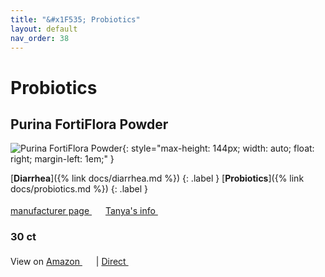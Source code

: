 ```yaml
---
title: "&#x1F535; Probiotics"
layout: default
nav_order: 38
---
```


# Probiotics


## Purina FortiFlora Powder

![Purina FortiFlora Powder](https://www.purina.com/_gatsby/image/8214f1a72af6b5832e42c34f7188c7de/c36b855aa1f5fb641ad91723b483f8b5/fortiflora_feline_1_1000x1000.avif?u=https%3A%2F%2Fwww.purina.com%2Fsites%2Fdefault%2Ffiles%2Fproducts%2F2023-09%2Ffortiflora_feline_1_1000x1000.png&a=w%3D1000%26h%3D1000%26fm%3Davif%26q%3D75&cd=b9551d6d5cca04196a4f921dd63eddbd){: style="max-height: 144px; width: auto; float: right; margin-left: 1em;" }

[**Diarrhea**]({% link docs/diarrhea.md %})
{: .label }
[**Probiotics**]({% link docs/probiotics.md %})
{: .label }

 <a href="https://www.purina.com/pro-plan-vet/supplements/fortiflora" class="external" target="_blank">manufacturer page <svg width="18" height="18" viewBox="0 0 24 24" aria-labelledby="svg-external-link-title"><use xlink:href="#svg-external-link"></use></svg></a> <a href="https://felinecrf.org/treatments_waste_products_regulation.htm#fortiflora" class="external" target="_blank">Tanya's info <svg width="18" height="18" viewBox="0 0 24 24" aria-labelledby="svg-external-link-title"><use xlink:href="#svg-external-link"></use></svg></a>

### 30 ct

View on <a href="https://www.amazon.com/dp/B001650OE0" class="external" target="_blank">Amazon <svg width="18" height="18" viewBox="0 0 24 24" aria-labelledby="svg-external-link-title"><use xlink:href="#svg-external-link"></use></svg></a> &#124; <a href="https://www.proplanvetdirect.com/feline-fortiflora-probiotic" class="external" target="_blank">Direct <svg width="18" height="18" viewBox="0 0 24 24" aria-labelledby="svg-external-link-title"><use xlink:href="#svg-external-link"></use></svg></a>

<!-- Updated 2024-10-21 20:52:34.593065Z -->
